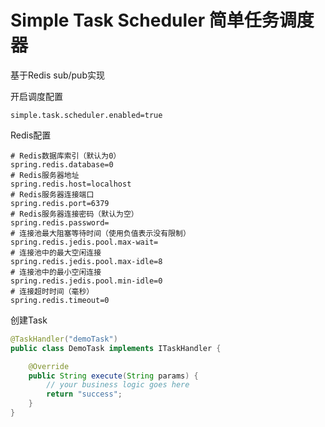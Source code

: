 # Simple Task Scheduler 简单任务调度器

基于Redis sub/pub实现

开启调度配置
```properties
simple.task.scheduler.enabled=true
``` 

Redis配置
```properties
# Redis数据库索引（默认为0）
spring.redis.database=0
# Redis服务器地址
spring.redis.host=localhost
# Redis服务器连接端口
spring.redis.port=6379
# Redis服务器连接密码（默认为空）
spring.redis.password=
# 连接池最大阻塞等待时间（使用负值表示没有限制）
spring.redis.jedis.pool.max-wait=
# 连接池中的最大空闲连接
spring.redis.jedis.pool.max-idle=8
# 连接池中的最小空闲连接
spring.redis.jedis.pool.min-idle=0
# 连接超时时间（毫秒）
spring.redis.timeout=0
```

创建Task
```java
@TaskHandler("demoTask")
public class DemoTask implements ITaskHandler {

    @Override
    public String execute(String params) {
        // your business logic goes here
        return "success";
    }
}
```
